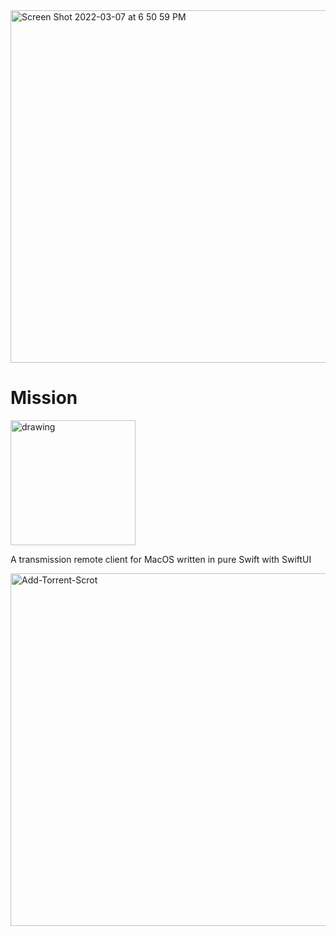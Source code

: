 <img width="564" alt="Screen Shot 2022-03-07 at 6 50 59 PM" src="https://user-images.githubusercontent.com/6336819/158075222-0f65b01c-f3c5-41fa-9e32-81055907306b.png">


# Mission
<a href="https://testflight.apple.com/join/sHGIIcAw">
<img src="https://askyourself.app/assets/testflight.png" alt="drawing" width="200"/>
</a>

A transmission remote client for MacOS written in pure Swift with SwiftUI


<img width="564" alt="Add-Torrent-Scrot" src="https://user-images.githubusercontent.com/6336819/158075240-82c9f3b6-887d-408b-9f07-2943337c7192.png">
